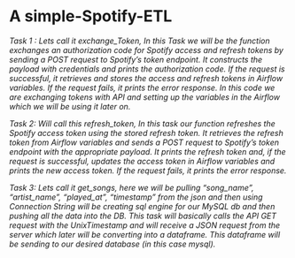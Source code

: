 # A simple-Spotify-ETL

*Task 1 : Lets call it exchange_Token,
In this Task we will be the function exchanges an authorization code for Spotify access and refresh tokens by sending a POST request to Spotify’s token endpoint.
It constructs the payload with credentials and prints the authorization code. If the request is successful, it retrieves and stores the access and refresh tokens in Airflow variables. 
If the request fails, it prints the error response.
In this code we are exchanging tokens with API and setting up the variables in the Airflow which we will be using it later on.*

*Task 2: Will call this refresh_token,
In this task our function refreshes the Spotify access token using the stored refresh token. It retrieves the refresh token from Airflow variables and sends a POST request to Spotify’s token endpoint with the appropriate payload. 
It prints the refresh token and, if the request is successful, updates the access token in Airflow variables and prints the new access token. If the request fails, it prints the error response.*

*Task 3: Lets call it get_songs, here we will be pulling “song_name”, “artist_name”, “played_at”, “timestamp” from the json and then using Connection String will be creating sql engine for our MySQL db and then pushing all the data into the DB.
This task will basically calls the API GET request with the UnixTimestamp and will receive a JSON request from the server which later will be converting into a dataframe. This dataframe will be sending to our desired database (in this case mysql).*

